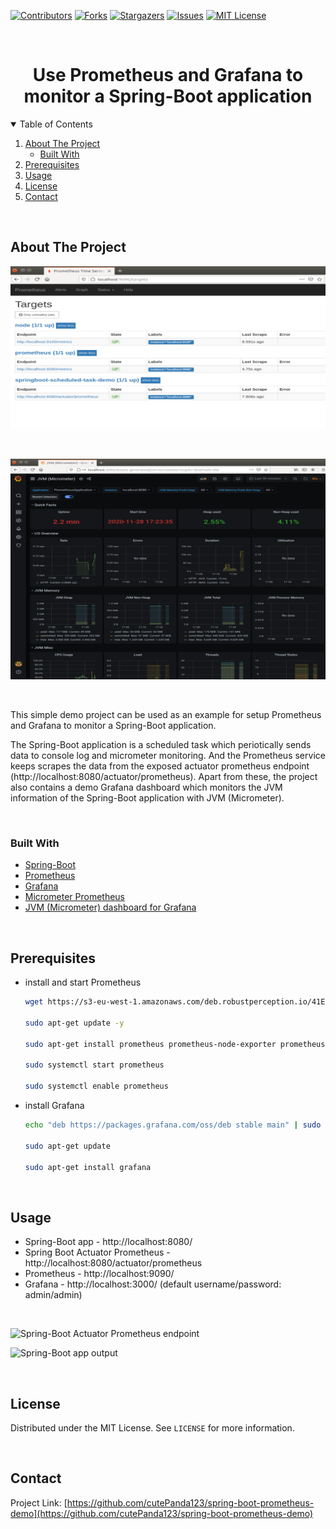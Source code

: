 [![Contributors][contributors-shield]][contributors-url]
[![Forks][forks-shield]][forks-url]
[![Stargazers][stars-shield]][stars-url]
[![Issues][issues-shield]][issues-url]
[![MIT License][license-shield]][license-url]


<br />
<p align="center">
  <h1 align="center">Use Prometheus and Grafana to monitor a Spring-Boot application</h1>
</p>


<details open="open">
  <summary>Table of Contents</summary>
  <ol>
    <li>
      <a href="#about-the-project">About The Project</a>
      <ul>
        <li><a href="#built-with">Built With</a></li>
      </ul>
    </li>
    <li>
      <a href="#prerequisites">Prerequisites</a>
    </li>
    <li><a href="#usage">Usage</a></li>
    <li><a href="#license">License</a></li>
    <li><a href="#contact">Contact</a></li>
  </ol>
</details>


<br />

## About The Project

![Prometheus Monitoring](images/prometheus-scheduled-task-endpoint.PNG?raw=true)

<br/>

![Grafana JVM Dashboard](images/grafana-jvm-dashboard.PNG?raw=true)

<br />

This simple demo project can be used as an example for setup Prometheus and Grafana to monitor a Spring-Boot application. 

The Spring-Boot application is a scheduled task which periotically sends data to console log and micrometer monitoring. And the Prometheus service keeps scrapes the data from the exposed actuator prometheus endpoint (http://localhost:8080/actuator/prometheus). Apart from these, the project also contains a demo Grafana dashboard which monitors the JVM information of the Spring-Boot application with JVM (Micrometer). 

<br/>

### Built With

* [Spring-Boot](https://spring.io/projects/spring-boot)
* [Prometheus](https://prometheus.io/)
* [Grafana](https://grafana.com/)
* [Micrometer Prometheus](https://micrometer.io/docs/registry/prometheus)
* [JVM (Micrometer) dashboard for Grafana](https://grafana.com/grafana/dashboards/4701)

<br/>


## Prerequisites 

* install and start Prometheus
  ```sh
  wget https://s3-eu-west-1.amazonaws.com/deb.robustperception.io/41EFC99D.gpg | sudo apt-key add -

  sudo apt-get update -y

  sudo apt-get install prometheus prometheus-node-exporter prometheus-pushgateway prometheus-alertmanager -y

  sudo systemctl start prometheus

  sudo systemctl enable prometheus
  ```

* install Grafana
  ```sh
  echo "deb https://packages.grafana.com/oss/deb stable main" | sudo tee -a /etc/apt/sources.list.d/grafana.list

  sudo apt-get update

  sudo apt-get install grafana

<br />


## Usage

* Spring-Boot app - http://localhost:8080/
* Spring Boot Actuator Prometheus - http://localhost:8080/actuator/prometheus
* Prometheus - http://localhost:9090/
* Grafana - http://localhost:3000/  (default username/password: admin/admin)

<br />

![Spring-Boot Actuator Prometheus endpoint](images/actuator-endpoint.PNG?raw=true)

![Spring-Boot app output](images/scheduled-task-output.PNG?raw=true)

<br/>


## License

Distributed under the MIT License. See `LICENSE` for more information.

<br/>


## Contact
Project Link: [https://github.com/cutePanda123/spring-boot-prometheus-demo](https://github.com/cutePanda123/spring-boot-prometheus-demo)


<!-- MARKDOWN LINKS & IMAGES -->
<!-- https://www.markdownguide.org/basic-syntax/#reference-style-links -->
[contributors-shield]: https://img.shields.io/github/contributors/cutePanda123/spring-boot-prometheus-demo.svg?style=for-the-badge
[contributors-url]: https://github.com/cutePanda123/spring-boot-prometheus-demo/graphs/contributors
[forks-shield]: https://img.shields.io/github/forks/cutePanda123/spring-boot-prometheus-demo.svg?style=for-the-badge
[forks-url]: https://github.com/cutePanda123/spring-boot-prometheus-demo/network/members
[stars-shield]: https://img.shields.io/github/stars/cutePanda123/spring-boot-prometheus-demo.svg?style=for-the-badge
[stars-url]: https://github.com/cutePanda123/spring-boot-prometheus-demo/stargazers
[issues-shield]: https://img.shields.io/github/issues/cutePanda123/spring-boot-prometheus-demo.svg?style=for-the-badge
[issues-url]: https://github.com/cutePanda123/spring-boot-prometheus-demo/issues
[license-shield]: https://img.shields.io/github/license/cutePanda123/spring-boot-prometheus-demo.svg?style=for-the-badge
[license-url]: https://github.com/cutePanda123/spring-boot-prometheus-demo/blob/master/LICENSE.txt

